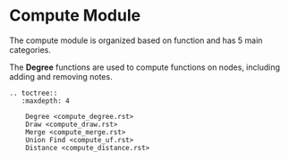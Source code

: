 # Compute Module

The compute module is organized based on function and has 5 main categories.

The **Degree** functions are used to compute functions on nodes, including adding and removing notes.

```{eval-rst}
.. toctree::
   :maxdepth: 4
   
    Degree <compute_degree.rst>
    Draw <compute_draw.rst>
    Merge <compute_merge.rst>
    Union Find <compute_uf.rst>
    Distance <compute_distance.rst>
```

